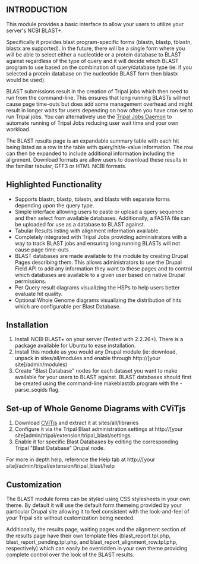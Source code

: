 
INTRODUCTION
------------
This module provides a basic interface to allow your users to utilize your
server's NCBI BLAST+.

Specifically it provides blast program-specific forms (blastn, blastp, tblastn, 
blastx are supported). In the future, there will be a single form where you 
will be able to select either a nucleotide or a protein database to BLAST
against regardless of the type of query and it will decide which BLAST
program to use based on the combination of query/database type (ie: if you
selected a protein database on the nucleotide BLAST form then blastx would
be used).

BLAST submissions result in the creation of Tripal jobs which then need to run
from the command-line. This ensures that long running BLASTs will not cause
page time-outs but does add some management overhead and might result in longer
waits for users depending on how often you have cron set to run Tripal jobs.
You can alternatively use the [Tripal Jobs Daemon](https://github.com/tripal/tripal/tree/7.x-3.x/tripal_daemon) 
to automate running of Tripal Jobs reducing user wait time and your own workload.

The BLAST results page is an expandable summary table with each hit being
listed as a row in the table with query/hit/e-value information. The row can
then be expanded to include additional information including the alignment.
Download formats are allow users to download these results in the familiar 
tabular, GFF3 or HTML NCBI formats.

Highlighted Functionality
-------------------------
 - Supports blastn, blastp, tblastn, and blastx with separate forms depending 
   upon the query type.
 - Simple interface allowing users to paste or upload a query sequence and
   then select from available databases. Additionally, a FASTA file can be
   uploaded for use as a database to BLAST against.
 - Tabular Results listing with alignment information available.
 - Completely integrated with Tripal Jobs providing administrators with a
   way to track BLAST jobs and ensuring long running BLASTs will not cause
   page time-outs
 - BLAST databases are made available to the module by creating Drupal Pages
   describing them. This allows administrators to use the Drupal Field API to
   add any information they want to these pages and to control which databases
   are available to a given user based on native Drupal permissions.
 - Per Query result diagrams visualizing the HSPs to help users better 
   evaluate hit quality.
 - Optional Whole Genome diagrams visualizing the distribution of hits which
   are configurable per Blast Database.

Installation
------------
1. Install NCBI BLAST+ on your server (Tested with 2.2.26+). There is a
   package available for Ubuntu to ease installation.
2. Install this module as you would any Drupal module (ie: download, unpack
   in sites/all/modules and enable through http://[your site]/admin/modules)
3. Create "Blast Database" nodes for each dataset you want to make available
   for your users to BLAST against. BLAST databases should first be created
   using the command-line makeblastdb program with the -parse_seqids flag.
   
Set-up of Whole Genome Diagrams with CViTjs
--------------------------------------------
1. Download [CViTjs](https://github.com/LegumeFederation/cvitjs) and extract
   it at sites/all/libraries
2. Configure it via the Tripal Blast administration settings at 
   http://[your site]admin/tripal/extension/tripal_blast/settings
3. Enable it for specific Blast Databases by editing the corresponding
   Tripal "Blast Database" Drupal node.
   
For more in depth help, reference the Help tab at 
http://[your site]/admin/tripal/extension/tripal_blast/help

Customization
-------------
The BLAST module forms can be styled using CSS stylesheets in your own theme.
By default it will use the default form themeing provided by your particular
Drupal site allowing it to feel consistent with the look-and-feel of your
Tripal site without customization being needed.

Additionally, the results page, waiting pages and the alignment section of
the results page have their own template files (blast_report.tpl.php,
blast_report_pending.tpl.php, and blast_report_alignment_row.tpl.php,
respectively) which can easily be overridden in your own theme providing
complete control over the look of the BLAST results.
